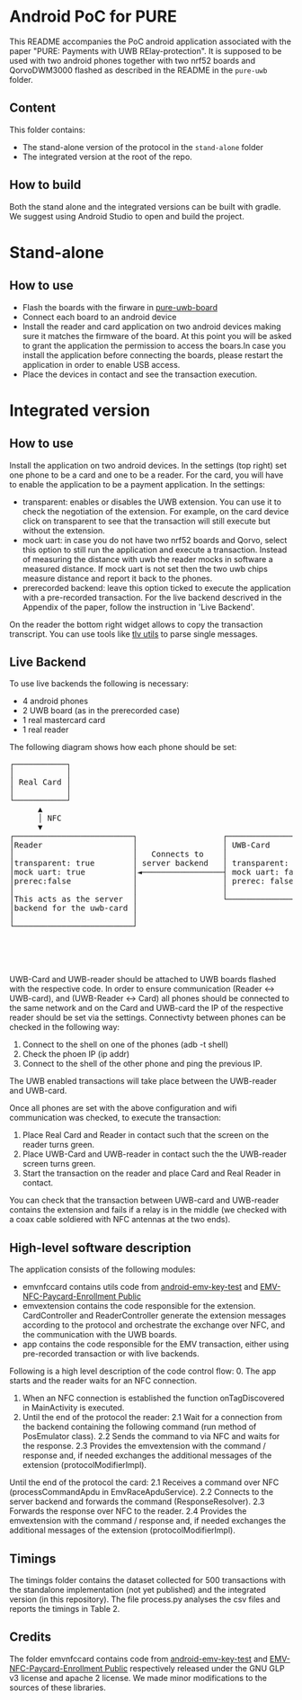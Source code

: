 # Android PoC for PURE

This README accompanies the PoC android application associated with the paper "PURE: Payments with UWB RElay-protection".
It is supposed to be used with two android phones together with two nrf52 boards and QorvoDWM3000 flashed as described in the README in the `pure-uwb` folder.

## Content

This folder contains:
- The stand-alone version of the protocol in the `stand-alone` folder
- The integrated version at the root of the repo.

## How to build
Both the stand alone and the integrated versions can be built with gradle. We suggest using Android Studio to open and build the project.

# Stand-alone
## How to use
- Flash the boards with the firware in [pure-uwb-board](git@github.com:daniCoppola/pure-uwb.git)
- Connect each board to an android device
- Install the reader and card application on two android devices making sure it matches the firmware of the board. At this point you will be asked to grant the application the permission to access the boars.In case you install the application before connecting the boards, please restart the application in order to enable USB access. 
- Place the devices in contact and see the transaction execution. 

# Integrated version
## How to use
Install the application on two android devices. In the settings (top right) set one phone to be a card and one to be a reader. For the card, you will have to enable the application to be a payment application.
In the settings: 
* transparent: enables or disables the UWB extension. You can use it to check the negotiation of the extension. For example, on the card device click on transparent to see that the transaction will still execute but without the extension.
* mock uart: in case you do not have two nrf52 boards and  Qorvo, select this option to still run the application and execute a transaction.
  Instead of measuring the distance with uwb the reader mocks in software a measured distance. If mock uart is not set then the two uwb chips measure distance and report it back to the phones.
* prerecorded backend: leave this option ticked to execute the application with a pre-recorded transaction. For the live backend descrived in the Appendix of the paper, follow the instruction in 'Live Backend'. 

On the reader the bottom right widget allows to copy the transaction transcript. You can use tools like [tlv utils](https://emvlab.org/tlvutils/) to parse single messages.

## Live Backend
To use live backends the following is necessary:
- 4 android phones
- 2 UWB board (as in the prerecorded case)
- 1 real mastercard card
- 1 real reader

The following diagram shows how each phone should be set:
<pre>
┌───────────┐                                                                                               ┌──────────────┐              
│           │                                                                                               │              │              
│ Real Card │                                                                                               │  Real Reader │              
│           │                                                                                               │              │              
└───────────┘                                                                                               └──────────────┘              
      ▲                                                                                                             ▲                     
      │ NFC                                                                                                         │ NFC                 
      ▼                                                                                                             ▼                     
┌─────────────────────────┐                  ┌─────────────────────┐         ┌────────────────────┐         ┌────────────────────────────┐
│Reader                   │                  │ UWB-Card            │         │ UWB-Reader         │         │ Card                       │
│                         │   Connects to    │                     │         │                    │         │                            │
│transparent: true        │ server backend   │ transparent: false  │   NFC   │ transparent: false │         │ transparent: true          │
│mock uart: true          │◄─────────────────┤ mock uart: false    │◄───────►│ mock uart: false   │◄────────┤ mock uart: true            │
│prerec:false             │                  │ prerec: false       │         │ prerec: false      │         │ prerec: false              │
│                         │                  │                     │         │                    │         │                            │
│This acts as the server  │                  └─────────────────────┘         │                    │         │ This acts as backend       │
│backend for the uwb-card │                                                  └────────────────────┘         │ for the UWB-reader.        │
│                         │                                                                                 │ Connects to the server on  │
└─────────────────────────┘                                                                                 │ the UWB-reader and sends   │
                                                                                                            │ the command received from  │
                                                                                                            │ the real reader.           │
                                                                                                            │                            │
                                                                                                            └────────────────────────────┘
</pre>
UWB-Card and UWB-reader should be attached to UWB boards flashed with the respective code.
In order to ensure communication (Reader <-> UWB-card), and (UWB-Reader <-> Card) all phones should be connected to the same network and on the Card and UWB-card the IP of the respective reader should be set via the settings.
Connectivty between phones can be checked in the following way:
1. Connect to the shell on one of the phones (adb -t <transport id> shell)
2. Check the phoen IP (ip addr)
3. Connect to the shell of the other phone and ping the previous IP.

The UWB enabled transactions will take place between the UWB-reader and UWB-card. 

Once all phones are set with the above configuration and wifi communication was checked, to execute the transaction:
1. Place Real Card and Reader in contact such that the screen on the reader turns green.
2. Place UWB-Card and UWB-reader in contact such the the UWB-reader screen turns green.
3. Start the transaction on the reader and place Card and Real Reader in contact.

You can check that the transaction between UWB-card and UWB-reader contains the extension and fails if a relay is in the middle (we checked with a coax cable soldiered with NFC antennas at the two ends).

## High-level software description
The application consists of the following modules:
- emvnfccard contains utils code from [android-emv-key-test](https://github.com/johnzweng/android-emv-key-test/tree/master) and  [EMV-NFC-Paycard-Enrollment
Public](https://github.com/devnied/EMV-NFC-Paycard-Enrollment)
- emvextension contains the code responsible for the extension. CardController and ReaderController generate the extension messages according to the protocol and orchestrate the exchange over NFC, and the communication with the UWB boards.
- app contains the code responsible for the EMV transaction, either using pre-recorded transaction or with live backends.

Following is a high level description of the code control flow:
0. The app starts and the reader waits for an NFC connection.
1. When an NFC connection is established the function onTagDiscovered in MainActivity is executed.
2. Until the end of the protocol the reader:
  2.1 Wait for a connection from the backend containing the following command (run method of PosEmulator class).
  2.2 Sends the command to via NFC and waits for the response.
  2.3 Provides the emvextension with the command / response and, if needed exchanges the additional messages of the extension (protocolModifierImpl).
  
  Until the end of the protocol the card:
  2.1 Receives a command over NFC (processCommandApdu in EmvRaceApduService).
  2.2 Connects to the server backend and forwards the command (ResponseResolver).
  2.3 Forwards the response over NFC to the reader.
  2.4 Provides the emvextension with the command / response and, if needed exchanges the additional messages of the extension (protocolModifierImpl).


## Timings
The timings folder contains the dataset collected for 500 transactions with the standalone implementation (not yet published) and the integrated version (in this repository). The file process.py analyses the csv files and reports the timings in Table 2.

## Credits
The folder emvnfccard contains code from [android-emv-key-test](https://github.com/johnzweng/android-emv-key-test) and  [EMV-NFC-Paycard-Enrollment
Public](https://github.com/devnied/EMV-NFC-Paycard-Enrollment) respectively released under the GNU GLP v3 license and apache 2 license.
We made minor modifications to the sources of these libraries. 


